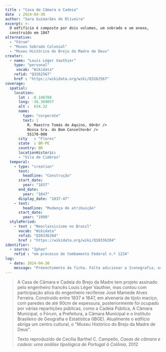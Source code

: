 ```yaml
---
title : "Casa de Câmara e Cadeia"
date  : 2024-04-30
author: "Sara Guimarães de Oliveira" 
excerpt: >- 
  O edfifício é composto por dois volumes, um sobrado e um anexo,
  construído em 1847
alternative:
  - "Fórum"
  - "Museu Sobrado Colonial"
  - "Museu Histórico do Brejo da Madre de Deus"
creator:
  - name: "Louis Léger Vauthier"
    type: "personal"
     vocab: "Wikidata"
    refid: "Q3262567"
    href : "https://wikidata.org/wiki/Q3262567"
coverage:
  spatial:
    location:
      lat : -8.148708 
      long: -36.369057
      alt :  634.32
      name:
        type: "corporate"
        text: |
          R. Maestro Tomás de Aquino, 60<br />
          Nossa Sra. do Bom Conselho<br />
          55170-000
      city   : "Flores"
      state  : BR-PE
      country: BR
      locationHistoric:
      - "Vila de Cimbres"
  temporal:
    - type: "creation"
      text:
        headline: "Construção"
      start_date:
        year: "1837"
      end_date:
        year: "1847"
      display_date: "1837-47"
    - text:
        headline: "Mudança de atribuição"
      start_date:
        year: "1990"
  stylePeriod:
    - text : "Neoclassicismo no Brasil"
      vocab: "Wikidata"
      refid: "Q10336204"
      href : "https://wikidata.org/wiki/Q10336204"
identifier:
  - source: "Iphan"
    refid : "em processo de tombamento Federal n.º 1224"
log:
  - date: 2024-04-30
    message: "Preenchimento da ficha. Falta adicionar a Iconografia, os DWGs e Docs"
---
```


> A Casa de Câmara e Cadeia do Brejo da Madre tem projeto assinado pelo
> engenheiro francês Louis Léger Vauthier, mas contou com participação
> ativa do engenheiro recifense José Mamede Alves Ferreira. Construído
> entre 1837 e 1847, em alvenaria de tijolo maciço, com paredes de até
> 90cm de espessura, posteriormente foi ocupado por várias repartições
> públicas, como a Cadeia Pública, A Câmara Municipal, o Fórum, a
> Prefeitura, a Câmara Municipal e o Instituto Brasileiro de Geografia e
> Estatística (IBGE). Atualmente o edifício abriga um centro cultural, o
> "Museu Histórico do Brejo da Madre de Deus".
> 
> <footer class="figure-caption">Texto reproduzido de Cecília Barthel C.
> Campello, <cite>Casas de câmara e cadeia: uma análise tipológica de Portugal
> à Colônia</cite>, 2012</footer>
